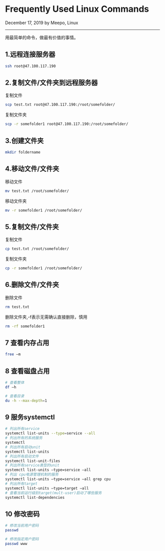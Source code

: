 # Frequently Used Linux Commands

December 17, 2019 by Meepo, Linux

---

用最简单的命令，做最有价值的事情。

## 1.远程连接服务器

```bash
ssh root@47.100.117.190
```

## 2.复制文件/文件夹到远程服务器

复制文件

```bash
scp test.txt root@47.100.117.190:/root/somefolder/
```

复制文件夹

```bash
scp -r somefolder1 root@47.100.117.190:/root/somefolder/
```

## 3.创建文件夹

```bash
mkdir foldername
```

## 4.移动文件/文件夹

移动文件

```bash
mv test.txt /root/somefolder/
```

移动文件夹

```bash
mv -r somefolder1 /root/somefolder/
```

## 5.复制文件/文件夹

复制文件

```bash
cp test.txt /root/somefolder/
```

复制文件夹

```bash
cp -r somefolder1 /root/somefolder/
```

## 6.删除文件/文件夹

删除文件

```bash
rm test.txt
```

删除文件夹,-f表示无需确认直接删除，慎用

```bash
rm -rf somefolder1
```

## 7 查看内存占用

```bash
free –m
```

## 8 查看磁盘占用

```bash
# 查看整体
df –h

# 查看目录
du -h --max-depth=1


```

## 9 服务systemctl

```bash
# 列出所有service
systemctl list-units --type=service --all
# 列出所有的系统服务
systemctl
# 列出所有启动unit
systemctl list-units
# 列出所有启动文件
systemctl list-unit-files
# 列出所有service类型的unit
systemctl list-units –type=service –all
# 列出 cpu电源管理机制的服务
systemctl list-units –type=service –all grep cpu
# 列出所有target
systemctl list-units –type=target –all
# 查看当前运行级别target(mult-user)启动了哪些服务
systemctl list-dependencies
```

## 10 修改密码

```bash
# 修改当前用户密码
passwd

# 修改指定用户密码
passwd www
```

